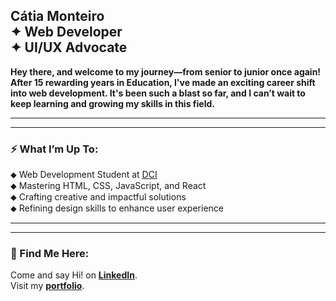 ## Cátia Monteiro <br>✦  Web Developer <br>✦ UI/UX Advocate  <br>


**Hey there, and welcome to my journey—from senior to junior once again! After 15 rewarding years in Education, I've made an exciting career shift into web development. It's been such a blast so far, and I can’t wait to keep learning and growing my skills in this field.**
<br>

---
---
### **⚡ What I’m Up To**:  
⬥ Web Development Student at [DCI](https://start.digitalcareerinstitute.org)   
⬥ Mastering HTML, CSS, JavaScript, and React   
⬥ Crafting creative and impactful solutions   
⬥ Refining design skills to enhance user experience

---
---

### **📍 Find Me Here**:

Come and say Hi! on **[LinkedIn](https://www.linkedin.com/in/catiamonteirov/)**.   
Visit my **[portfolio](https://diecatiamonteiro.github.io/portfolio-website/)**.